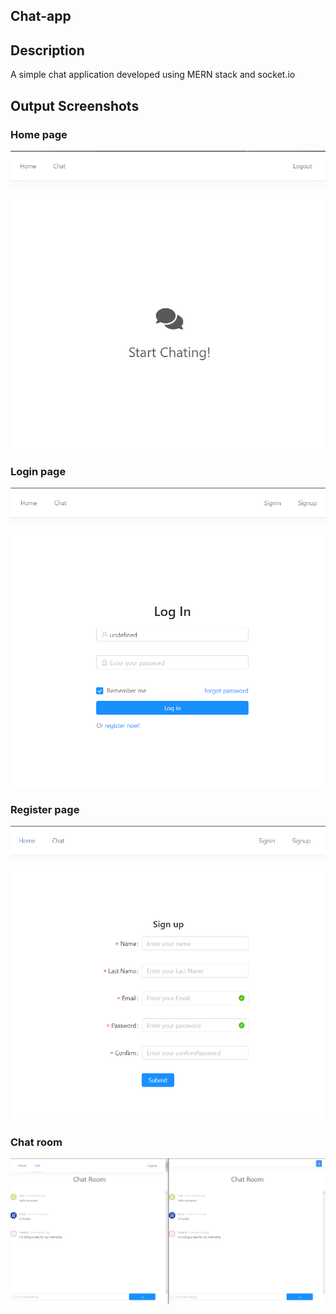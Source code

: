 ## Chat-app

## Description
A simple chat application developed using MERN stack and socket.io

## Output Screenshots

### Home page 
<img src="./screenshots/home.PNG">

### Login page
<img src="./screenshots/login.PNG">

### Register page 
<img src="./screenshots/register.PNG">

### Chat room
<img src="./screenshots/chatroom.PNG">


